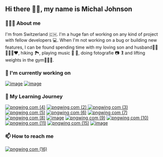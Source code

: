 ## Hi there 👋🏻, my name is Michal Johnson
### 🙋🏼‍♀ About me
I'm from Switzerland 🇨🇭. I'm a huge fan of working on any kind of project with fellow developers 💻. When I'm not working on a bug or building new features, I can be found spending time with my loving son and husband👶🏽🙋🏾‍♂️❤️, hiking 🏞️, playing music 🎤 🎹, doing fotografie 📷 🏌️ and lifting weights in the gym🏋🏼‍♀️.

### 🚀 I'm currently working on 
[![image](https://github.com/user-attachments/assets/e7ee7b1f-f4ca-4539-86c9-4cc8f2eb5eb3)](https://github.com/nova-omnia/lernello)
[![image](https://github.com/user-attachments/assets/d2941c89-45a9-42be-ad8d-d75a4284005b)](https://github.com/michaljohnson/ESYMonitor)

### 🌱 My Learning Journey
[![pngwing com (4)](https://github.com/user-attachments/assets/b32a9b2c-2ef7-472b-955e-a77182cdbb05)](https://www.java.com/en/)
[![pngwing com (2)](https://github.com/user-attachments/assets/05150936-0cf4-4a76-b0ea-35a163fb9bb3)
]([https://docs.oracle.com/en/java/javase/24/docs/api/index.html](https://developer.mozilla.org/en-US/docs/Web/JavaScript))
[![pngwing com (3)](https://github.com/user-attachments/assets/f82bb4f1-5756-42dc-a994-aec6da71dba6)](https://www.typescriptlang.org/)
[![pngwing com (5)](https://github.com/user-attachments/assets/fda82551-887c-4f83-9c3c-56e05a99da7b)](https://devdocs.io/c/)
[![pngwing com (6)](https://github.com/user-attachments/assets/21e12ec4-a84f-478b-bad2-22870ffe10db)](https://www.python.org/)
[![pngwing com (7)](https://github.com/user-attachments/assets/02de2077-dd3b-486c-bc38-7a0eaa35c08e)](https://svelte.dev/)
[![pngwing com (8)](https://github.com/user-attachments/assets/58bbe48e-ee9c-4b67-9b11-3c9299f3e38b)](https://react.dev/)
[![image](https://github.com/user-attachments/assets/45813d8e-3454-441d-9a8e-ddeb2ea2b23e)](https://spring.io/projects/spring-boot)
[![pngwing com (9)](https://github.com/user-attachments/assets/d7bcc702-1050-463f-b45c-2940bbac4445)](https://nodejs.org/en)
[![pngwing com (10)](https://github.com/user-attachments/assets/41ee6f8c-3009-4343-8d05-2f31f30d1e0b)](https://gradle.org/)
[![pngwing com (11)](https://github.com/user-attachments/assets/ce0306a9-18c8-4cd1-8293-f47455f9bd27)](https://maven.apache.org/)
[![pngwing com (15)](https://github.com/user-attachments/assets/7f7ff3f8-41e4-4d79-8f61-3f7c487c64da)](https://tailwindcss.com/plus/ui-blocks/application-ui/overlays/modal-dialogs)
[![image](https://github.com/user-attachments/assets/f8677423-3dd7-4400-a5d1-3742511c680d)](https://www.skeleton.dev/)


### 📫 How to reach me
[![pngwing com (16)](https://github.com/user-attachments/assets/d54e9523-d1ba-43c8-822b-15ba86835888)](https://www.linkedin.com/in/michal-j-963215241/)
